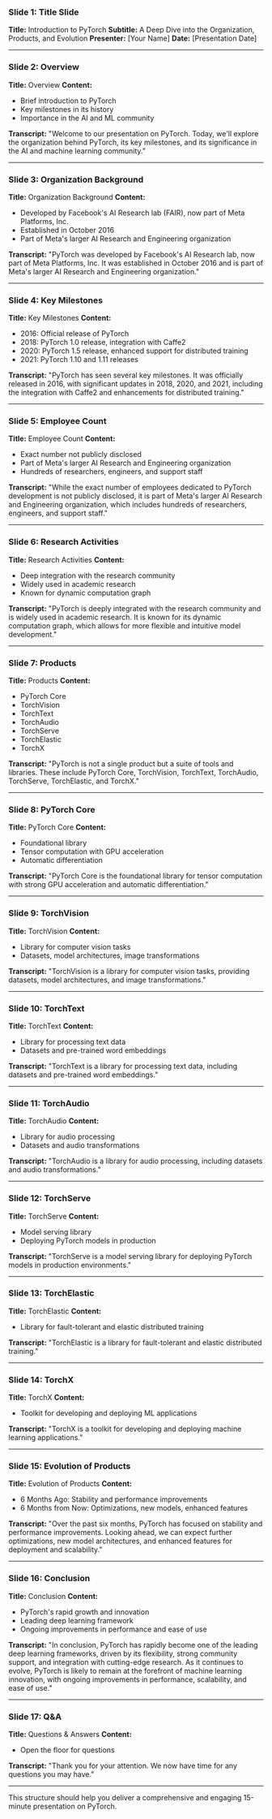 ### Slide 1: Title Slide
**Title:** Introduction to PyTorch
**Subtitle:** A Deep Dive into the Organization, Products, and Evolution
**Presenter:** [Your Name]
**Date:** [Presentation Date]

---

### Slide 2: Overview
**Title:** Overview
**Content:**
- Brief introduction to PyTorch
- Key milestones in its history
- Importance in the AI and ML community

**Transcript:**
"Welcome to our presentation on PyTorch. Today, we'll explore the organization behind PyTorch, its key milestones, and its significance in the AI and machine learning community."

---

### Slide 3: Organization Background
**Title:** Organization Background
**Content:**
- Developed by Facebook's AI Research lab (FAIR), now part of Meta Platforms, Inc.
- Established in October 2016
- Part of Meta's larger AI Research and Engineering organization

**Transcript:**
"PyTorch was developed by Facebook's AI Research lab, now part of Meta Platforms, Inc. It was established in October 2016 and is part of Meta's larger AI Research and Engineering organization."

---

### Slide 4: Key Milestones
**Title:** Key Milestones
**Content:**
- 2016: Official release of PyTorch
- 2018: PyTorch 1.0 release, integration with Caffe2
- 2020: PyTorch 1.5 release, enhanced support for distributed training
- 2021: PyTorch 1.10 and 1.11 releases

**Transcript:**
"PyTorch has seen several key milestones. It was officially released in 2016, with significant updates in 2018, 2020, and 2021, including the integration with Caffe2 and enhancements for distributed training."

---

### Slide 5: Employee Count
**Title:** Employee Count
**Content:**
- Exact number not publicly disclosed
- Part of Meta's larger AI Research and Engineering organization
- Hundreds of researchers, engineers, and support staff

**Transcript:**
"While the exact number of employees dedicated to PyTorch development is not publicly disclosed, it is part of Meta's larger AI Research and Engineering organization, which includes hundreds of researchers, engineers, and support staff."

---

### Slide 6: Research Activities
**Title:** Research Activities
**Content:**
- Deep integration with the research community
- Widely used in academic research
- Known for dynamic computation graph

**Transcript:**
"PyTorch is deeply integrated with the research community and is widely used in academic research. It is known for its dynamic computation graph, which allows for more flexible and intuitive model development."

---

### Slide 7: Products
**Title:** Products
**Content:**
- PyTorch Core
- TorchVision
- TorchText
- TorchAudio
- TorchServe
- TorchElastic
- TorchX

**Transcript:**
"PyTorch is not a single product but a suite of tools and libraries. These include PyTorch Core, TorchVision, TorchText, TorchAudio, TorchServe, TorchElastic, and TorchX."

---

### Slide 8: PyTorch Core
**Title:** PyTorch Core
**Content:**
- Foundational library
- Tensor computation with GPU acceleration
- Automatic differentiation

**Transcript:**
"PyTorch Core is the foundational library for tensor computation with strong GPU acceleration and automatic differentiation."

---

### Slide 9: TorchVision
**Title:** TorchVision
**Content:**
- Library for computer vision tasks
- Datasets, model architectures, image transformations

**Transcript:**
"TorchVision is a library for computer vision tasks, providing datasets, model architectures, and image transformations."

---

### Slide 10: TorchText
**Title:** TorchText
**Content:**
- Library for processing text data
- Datasets and pre-trained word embeddings

**Transcript:**
"TorchText is a library for processing text data, including datasets and pre-trained word embeddings."

---

### Slide 11: TorchAudio
**Title:** TorchAudio
**Content:**
- Library for audio processing
- Datasets and audio transformations

**Transcript:**
"TorchAudio is a library for audio processing, including datasets and audio transformations."

---

### Slide 12: TorchServe
**Title:** TorchServe
**Content:**
- Model serving library
- Deploying PyTorch models in production

**Transcript:**
"TorchServe is a model serving library for deploying PyTorch models in production environments."

---

### Slide 13: TorchElastic
**Title:** TorchElastic
**Content:**
- Library for fault-tolerant and elastic distributed training

**Transcript:**
"TorchElastic is a library for fault-tolerant and elastic distributed training."

---

### Slide 14: TorchX
**Title:** TorchX
**Content:**
- Toolkit for developing and deploying ML applications

**Transcript:**
"TorchX is a toolkit for developing and deploying machine learning applications."

---

### Slide 15: Evolution of Products
**Title:** Evolution of Products
**Content:**
- 6 Months Ago: Stability and performance improvements
- 6 Months from Now: Optimizations, new models, enhanced features

**Transcript:**
"Over the past six months, PyTorch has focused on stability and performance improvements. Looking ahead, we can expect further optimizations, new model architectures, and enhanced features for deployment and scalability."

---

### Slide 16: Conclusion
**Title:** Conclusion
**Content:**
- PyTorch's rapid growth and innovation
- Leading deep learning framework
- Ongoing improvements in performance and ease of use

**Transcript:**
"In conclusion, PyTorch has rapidly become one of the leading deep learning frameworks, driven by its flexibility, strong community support, and integration with cutting-edge research. As it continues to evolve, PyTorch is likely to remain at the forefront of machine learning innovation, with ongoing improvements in performance, scalability, and ease of use."

---

### Slide 17: Q&A
**Title:** Questions & Answers
**Content:**
- Open the floor for questions

**Transcript:**
"Thank you for your attention. We now have time for any questions you may have."

---

This structure should help you deliver a comprehensive and engaging 15-minute presentation on PyTorch.